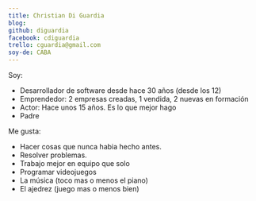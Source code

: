 ```yaml
---
title: Christian Di Guardia
blog: 
github: diguardia
facebook: cdiguardia
trello: cguardia@gmail.com
soy-de: CABA
---
```


Soy:
* Desarrollador de software desde hace 30 años (desde los 12)
* Emprendedor: 2 empresas creadas, 1 vendida, 2 nuevas en formación
* Actor: Hace unos 15 años. Es lo que mejor hago
* Padre

Me gusta: 
- Hacer cosas que nunca habia hecho antes. 
- Resolver problemas. 
- Trabajo mejor en equipo que solo
- Programar videojuegos
- La música (toco mas o menos el piano)
- El ajedrez (juego mas o menos bien)
